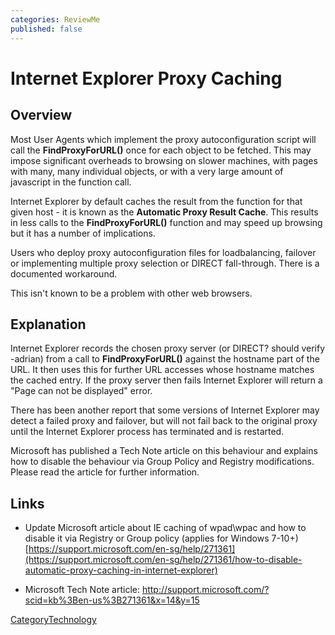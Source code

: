 ```yaml
---
categories: ReviewMe
published: false
---
```

# Internet Explorer Proxy Caching

## Overview

Most User Agents which implement the proxy autoconfiguration script will
call the **FindProxyForURL()** once for each object to be fetched. This
may impose significant overheads to browsing on slower machines, with
pages with many, many individual objects, or with a very large amount of
javascript in the function call.

Internet Explorer by default caches the result from the function for
that given host - it is known as the **Automatic Proxy Result Cache**.
This results in less calls to the **FindProxyForURL()** function and may
speed up browsing but it has a number of implications.

Users who deploy proxy autoconfiguration files for loadbalancing,
failover or implementing multiple proxy selection or DIRECT
fall-through. There is a documented workaround.

This isn't known to be a problem with other web browsers.

## Explanation

Internet Explorer records the chosen proxy server (or DIRECT? should
verify -adrian) from a call to **FindProxyForURL()** against the
hostname part of the URL. It then uses this for further URL accesses
whose hostname matches the cached entry. If the proxy server then fails
Internet Explorer will return a "Page can not be displayed" error.

There has been another report that some versions of Internet Explorer
may detect a failed proxy and failover, but will not fail back to the
original proxy until the Internet Explorer process has terminated and is
restarted.

Microsoft has published a Tech Note article on this behaviour and
explains how to disable the behaviour via Group Policy and Registry
modifications. Please read the article for further information.

## Links

  - Update Microsoft article about IE caching of wpad\\wpac and how to
    disable it via Registry or Group policy (applies for Windows 7-10+)
    [https://support.microsoft.com/en-sg/help/271361](https://support.microsoft.com/en-sg/help/271361/how-to-disable-automatic-proxy-caching-in-internet-explorer)

  - Microsoft Tech Note article:
    <http://support.microsoft.com/?scid=kb%3Ben-us%3B271361&x=14&y=15>

[CategoryTechnology](/CategoryTechnology)
